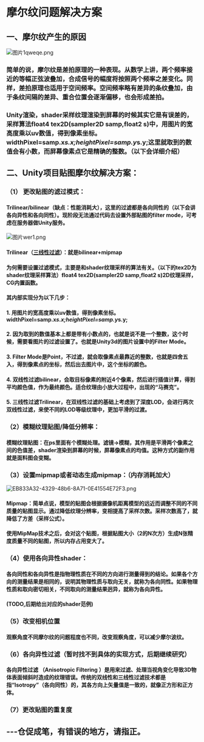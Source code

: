 # 摩尔纹问题解决方案
## 一、摩尔纹产生的原因
![图片1qweqe.png](https://i.loli.net/2019/02/20/5c6cbd793c214.png)
### 简单的说，摩尔纹是差拍原理的一种表现。从数学上讲，两个频率接近的等幅正弦波叠加，合成信号的幅度将按照两个频率之差变化。同样，差拍原理也适用于空间频率。空间频率略有差异的条纹叠加，由于条纹间隔的差异、重合位置会逐渐偏移，也会形成差拍。
### Unity渲染，shader采样纹理渲染到屏幕的时候其实它是有误差的，采样算法float4 tex2D(sampler2D samp,float2 s)中，用图片的宽高度乘以uv数值，得到像素坐标。widthPixel=samp.x*s.x;heightPixel=samp.y*s.y;这里就取到的数值会有小数，而屏幕像素点它是精确的整数。（以下会详细介绍）
## 二、Unity项目贴图摩尔纹解决方案：
### （1） 更改贴图的滤过模式：
#### Trilinear/bilinear（缺点：性能消耗大），这里的过滤都是各向同性的（以下会讲各向异性和各向同性）。现阶段无法通过代码去设置外部贴图的filter mode，可考虑在服务器做Unity服务。
![图片wer1.png](https://i.loli.net/2019/02/20/5c6cbf833ee58.png)
#### Trilinear（[三线性过滤](https://www.oracle.com/technetwork/java/javase/downloads/jdk11-downloads-5066655.html)）：就是bilinear+mipmap
#### 为何需要设置过滤模式，主要是和shader纹理采样的算法有关。（以下的tex2D为shader纹理采样算法）float4 tex2D(sampler2D samp,float2 s)2D纹理采样，CG内置函数。
#### 其内部实现分为以下几步： 
#### 1. 用图片的宽高度乘以uv数值，得到像素坐标。widthPixel=samp.x*s.x;heightPixel=samp.y*s.y; 
#### 2. 因为取到的数值基本上都是带有小数点的，也就是说不是一个整数，这个时候，需要看图片的过滤设置了。也就是Unity3d的图片设置中的Filter Mode。 
#### 3. Filter Mode是Point，不过滤，就会取像素点最靠近的整数，也就是四舍五入，得到像素点的坐标，然后出去图片中，这个坐标的颜色。 
#### 4. 双线性过滤bilinear，会取目标像素的附近4个像素，然后进行插值计算，得到平均颜色值，作为最终颜色。适合纹理由小放大过程中，出现的“马赛克”。 
#### 5. 三线性过滤Trilinear，在双线性过滤的基础上考虑到了深度LOD，会进行两次双线性过滤，来使不同的LOD等级纹理中，更加平滑的过渡。

### （2）模糊纹理贴图/降低分辨率：
#### 模糊纹理贴图：在ps里面有个模糊处理。滤镜->模糊，其作用是平滑两个像素之间的色值差，shader渲染到屏幕的时候，屏幕像素点的均值。这种方式的副作用就是面料图会变糊。
### （3）设置mipmap或者动态生成mipmap：（内存消耗加大）
![EB833A32-4329-48b6-8A71-0E41554E72F3.png](https://i.loli.net/2019/02/20/5c6cc3752a0a5.png)
#### Mipmap：简单点说，模型的贴图会根据摄像机距离模型的远近而调整不同的不同质量的贴图显示。通过降低纹理分辨率，变相提高了采样次数。采样次数高了，就降低了方差（采样公式）。
#### 使用MipMap技术之后，会对这个贴图，根据贴图大小（2的N次方）生成N张精度质量不同的贴图，所以内存占用变大了。
### （4）使用各向异性shader：
#### 各向同性和各向异性是指物理性质在不同的方向进行测量得到的结论。如果各个方向的测量结果是相同的，说明其物理性质与取向无关，就称为各向同性。如果物理性质和取向密切相关，不同取向的测量结果迥异，就称为各向异性。
#### (TODO,后期给出对应的shader范例)
### （5）改变相机位置
#### 观察角度不同摩尔纹的问题程度也不同，改变观察角度，可以减少摩尔波纹。
### （6）各向异性过滤（暂时找不到具体的实现方式，后期继续研究）
#### 各向异性过滤 （Anisotropic Filtering ）是用来过滤、处理当视角变化导致3D物体表面倾斜时造成的纹理错误。传统的双线性和三线性过滤技术都是指“Isotropy”（各向同性）的，其各方向上矢量值是一致的，就像正方形和正方体。
### （7）更改贴图的重复度

## ---仓促成笔，有错误的地方，请指正。

